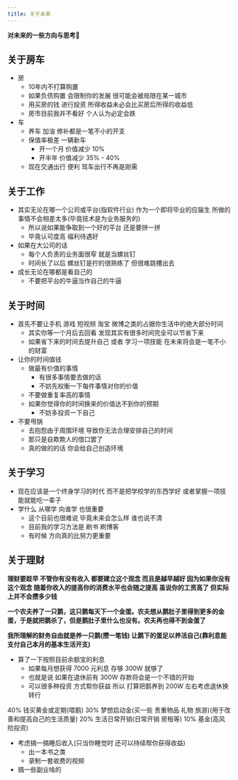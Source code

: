 ```yaml
---
title: 关于未来
---
```


**对未来的一些方向与思考🤔**

## 关于房车
* 房
    * 10年内不打算购置
    * 如果负债购置 会限制你的发展 很可能会被局限在某一城市 
    * 用买房的钱 进行投资 所得收益未必会比买房后所得的收益低
    * 房市目前我并不看好 个人认为必定会跌 
* 车
    * 养车 加油 修补都是一笔不小的开支
    * 保值率极差 一辆新车 
        * 开一个月 价值减少 10% 
        * 开半年 价值减少 35% - 40%
    * 现在交通出行 便利 驾车出行不再是刚需    

## 关于工作
* 其实无论在哪一个公司或平台(指软件行业) 作为一个即将毕业的应届生 所做的事情不会相差太多(毕竟技术是为业务服务的)
    * 所以说如果能争取到一个好的平台 还是要拼一拼
    * 毕竟认可度高 福利待遇好
* 如果在大公司的话
    * 每个人负责的业务面很窄 就是当螺丝钉
    * 时间长了以后 螺丝钉是拧的很熟练了 但很难跳槽出去
* 成长无论在哪都是看自己的
    * 不要把平台的牛逼当作自己的牛逼

## 关于时间
* 首先不要让手机 游戏 短视频 淘宝 微博之类的占据你生活中的绝大部分时间
    * 其实你等一个月后去回看 发现其实有很多时间完全可以节省下来
    * 如果省下来的时间去提升自己 或者 学习一项技能 在未来将会是一笔不小的财富
* 让你的时间值钱
    * 做最有价值的事情
        * 有很多事情要去做的话 
        * 不妨先权衡一下每件事情对你的价值
    * 不要做重复率高的事情
    * 如果你觉得你的时间换来的价值达不到你的预期
        * 不妨多投资一下自己
* 不要甩锅
    * 去抱怨由于周围环境 导致你无法合理安排自己的时间
    * 那只是自欺欺人的借口罢了 
    * 真的做的的话 你会给自己创造环境

## 关于学习
* 现在应该是一个终身学习的时代 而不是把学校学的东西学好 或者掌握一项技能就能吃一辈子
* 学什么 从哪学 向谁学 也很重要
    * 这个目前也很难说 毕竟未来会怎么样 谁也说不清
    * 目前我的学习方法是 刷书 刷博客
    * 有时候 方向真的比努力更重要  

## 关于理财

**理财要趁早 不管你有没有收入 都要建立这个观念 而且是越早越好 因为如果你没有这个观念 随着你收入的提高你的消费水平也会随之提高 虽说你的工资高了 但实际上并不会攒多少钱**

**一个农夫养了一只鹅，这只鹅每天下一个金蛋。农夫想从鹅肚子里得到更多的金蛋，于是就把鹅杀了，但是鹅肚子里什么也没有。农夫再也得不到金蛋了**

**我所理解的财务自由就是养一只鹅(攒一笔钱) 让鹅下的蛋足以养活自己(靠利息能支付自己本月的基本生活开支)**



* 算了一下按照目前余额宝的利息
    * 如果每月想获得 7000 元利息 存够 300W 就够了
    * 也就是说 如果在退休前有 300W 存款将会是一个不错的开始
    * 可以很多种投资 方式帮你获益 所以 打算把鹅养到 200W 左右考虑退休换转行


40% 钱买黄金或定期(喂鹅)
30% 梦想启动金(买一些 贵重物品 礼物 旅游)(用于改善和提高自己的生活质量)
20% 生活日常开销(日常开销 房租等)
10% 基金(高风险投资)

* 考虑搞一搞睡后收入(只当你睡觉时 还可以持续帮你获得收益)
    * 出一本书之类
    * 录制一套收费的视频
* 搞一些副业啥的


